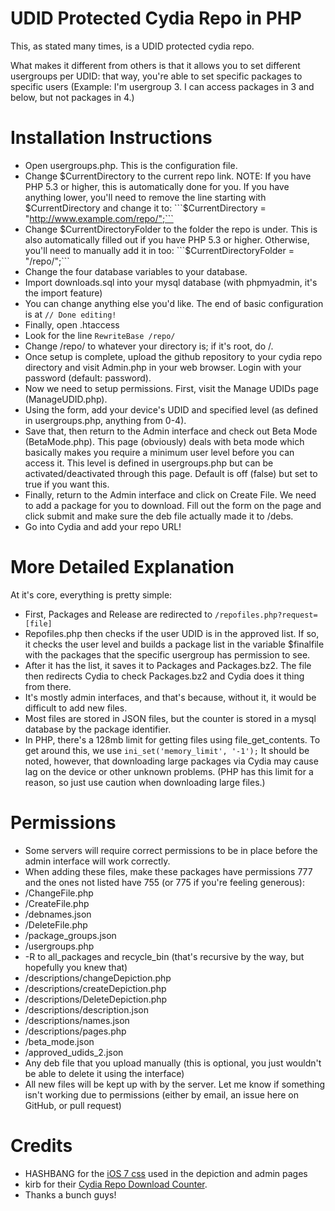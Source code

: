 UDID Protected Cydia Repo in PHP
=============================

This, as stated many times, is a UDID protected cydia repo.

What makes it different from others is that it allows you to set different usergroups per UDID: that way, you're able to set specific packages to specific users (Example: I'm usergroup 3. I can access packages in 3 and below, but not packages in 4.)

Installation Instructions
=============================
- Open usergroups.php. This is the configuration file.
- Change $CurrentDirectory to the current repo link. NOTE: If you have PHP 5.3 or higher, this is automatically done for you. If you have anything lower, you'll need to remove the line starting with $CurrentDirectory and change it to: ```$CurrentDirectory = "http://www.example.com/repo/";```
- Change $CurrentDirectoryFolder to the folder the repo is under. This is also automatically filled out if you have PHP 5.3 or higher. Otherwise, you'll need to manually add it in too: ```$CurrentDirectoryFolder = "/repo/";```
- Change the four database variables to your database.
- Import downloads.sql into your mysql database (with phpmyadmin, it's the import feature)
- You can change anything else you'd like. The end of basic configuration is at ```// Done editing!```
- Finally, open .htaccess
- Look for the line ```RewriteBase /repo/```
- Change /repo/ to whatever your directory is; if it's root, do /.
- Once setup is complete, upload the github repository to your cydia repo directory and visit Admin.php in your web browser. Login with your password (default: password).
- Now we need to setup permissions.  First, visit the Manage UDIDs page (ManageUDID.php).
- Using the form, add your device's UDID and specified level (as defined in usergroups.php, anything from 0-4).
- Save that, then return to the Admin interface and check out Beta Mode (BetaMode.php). This page (obviously) deals with beta mode which basically makes you require a minimum user level before you can access it. This level is defined in usergroups.php but can be activated/deactivated through this page. Default is off (false) but set to true if you want this.
- Finally, return to the Admin interface and click on Create File. We need to add a package for you to download. Fill out the form on the page and click submit and make sure the deb file actually made it to /debs.
- Go into Cydia and add your repo URL!


More Detailed Explanation
=============================
At it's core, everything is pretty simple:
- First, Packages and Release are redirected to ```/repofiles.php?request=[file]```
- Repofiles.php then checks if the user UDID is in the approved list. If so, it checks the user level and builds a package list in the variable $finalfile with the packages that the specific usergroup has permission to see.
- After it has the list, it saves it to Packages and Packages.bz2. The file then redirects Cydia to check Packages.bz2 and Cydia does it thing from there.
- It's mostly admin interfaces, and that's because, without it, it would be difficult to add new files.
- Most files are stored in JSON files, but the counter is stored in a mysql database by the package identifier.
- In PHP, there's a 128mb limit for getting files using file_get_contents. To get around this, we use ```ini_set('memory_limit', '-1');``` It should be noted, however, that downloading large packages via Cydia may cause lag on the device or other unknown problems. (PHP has this limit for a reason, so just use caution when downloading large files.)

Permissions
=============================
- Some servers will require correct permissions to be in place before the admin interface will work correctly.
- When adding these files, make these packages have permissions 777 and the ones not listed have 755 (or 775 if you're feeling generous):
- /ChangeFile.php
- /CreateFile.php
- /debnames.json
- /DeleteFile.php
- /package_groups.json
- /usergroups.php
- -R to all_packages and recycle_bin (that's recursive by the way, but hopefully you knew that)
- /descriptions/changeDepiction.php
- /descriptions/createDepiction.php
- /descriptions/DeleteDepiction.php
- /descriptions/description.json
- /descriptions/names.json
- /descriptions/pages.php
- /beta_mode.json
- /approved_udids_2.json
- Any deb file that you upload manually (this is optional, you just wouldn't be able to delete it using the interface)
- All new files will be kept up with by the server. Let me know if something isn't working due to permissions (either by email, an issue here on GitHub, or pull request)


Credits
=============================
- HASHBANG for the [iOS 7 css](https://github.com/hbang/iOS-7-CSS) used in the depiction and admin pages
- kirb for their [Cydia Repo Download Counter](https://gist.github.com/kirb/1922421).
- Thanks a bunch guys!
